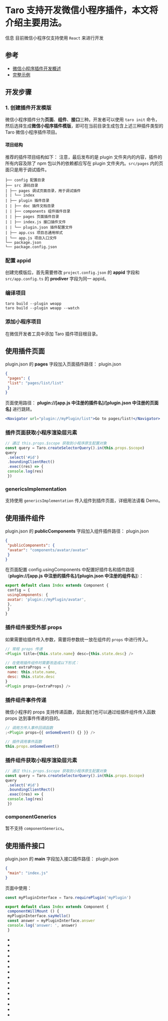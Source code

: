 # Taro 支持开发微信小程序插件，本文将介绍主要用法。
信息
目前微信小程序仅支持使用 `React` 来进行开发
## 参考[​](miniprogram-plugin.html#参考)

- [微信小程序插件开发概述](https://developers.weixin.qq.com/miniprogram/dev/framework/plugin/)
- [完整示例](https://github.com/NervJS/taro/tree/next/examples/build-weapp-plugin)
## 开发步骤[​](miniprogram-plugin.html#开发步骤)
### 1. 创建插件开发模版[​](miniprogram-plugin.html#1-创建插件开发模版)
微信小程序插件分为**页面**、**组件**、**接口**三种。开发者可以使用 `taro init` 命令，然后选择生成**微信小程序插件模版**，即可在当前目录生成包含上述三种插件类型的 Taro 微信小程序插件项目。
#### 项目结构[​](miniprogram-plugin.html#项目结构)
推荐的插件项目结构如下：
注意，最后发布的是 plugin 文件夹内的内容，插件的所有内容及除了 npm 包以外的依赖都应写在 plugin 文件夹内。`src/pages` 内的页面只是用于调试插件。
```text
├── config 配置目录
├── src 源码目录
| ├── pages 调试页面目录，用于调试插件
| | └── index
| ├── plugin 插件目录
| | ├── doc 插件文档目录
| | ├── components 组件插件目录
| | ├── pages 页面插件目录
| | ├── index.js 接口插件文件
| | └── plugin.json 插件配置文件
| ├── app.css 项目总通用样式
| └── app.js 项目入口文件
└── package.json
└── package.config.json
```

### 配置 appid[​](miniprogram-plugin.html#配置-appid)
创建完模版后，首先需要修改 `project.config.json` 的 **appid** 字段和 `src/app.config.ts` 的 **prodiver** 字段为同一 appid。
### 编译项目[​](miniprogram-plugin.html#编译项目)
```bin
taro build --plugin weapp
taro build --plugin weapp --watch
```

### 添加小程序项目[​](miniprogram-plugin.html#添加小程序项目)
在微信开发者工具中添加 Taro 插件项目根目录。
## 使用插件页面[​](miniprogram-plugin.html#使用插件页面)
plugin.json 的 **pages** 字段加入页面插件路径：
plugin.json
```json
{
 "pages": {
 "list": "pages/list/list"
 }
}
```

页面使用路径： **plugin://[app.js 中注册的插件名]/[plugin.json 中注册的页面名]** 进行跳转。
```jsx
<Navigator url="plugin://myPlugin/list">Go to pages/list!</Navigator>
```

### 插件页面获取小程序渲染层元素[​](miniprogram-plugin.html#插件页面获取小程序渲染层元素)
```js
// 通过 this.props.$scope 获取到小程序原生配置对象
const query = Taro.createSelectorQuery().in(this.props.$scope)
query
 .select('#id')
 .boundingClientRect()
 .exec((res) => {
 console.log(res)
 })
```

### genericsImplementation[​](miniprogram-plugin.html#genericsimplementation)
支持使用 `genericsImplementation` 传入组件到插件页面，详细用法请看 Demo。
## 使用插件组件[​](miniprogram-plugin.html#使用插件组件)
plugin.json 的 **publicComponents** 字段加入组件插件路径：
plugin.json
```json
{
 "publicComponents": {
 "avatar": "components/avatar/avatar"
 }
}
```

在页面配置 config.usingComponents 中配置好插件名和插件路径（**plugin://[app.js 中注册的插件名]/[plugin.json 中注册的组件名]**）：
```jsx
export default class Index extends Component {
 config = {
 usingComponents: {
 avatar: 'plugin://myPlugin/avatar',
 },
 }
}
```

### 插件组件接受外部 props[​](miniprogram-plugin.html#插件组件接受外部-props)
如果需要给插件传入参数，需要将参数统一放在组件的 `props` 中进行传入。
```js
// 常规 props 传递
<Plugin title={this.state.name} desc={this.state.desc} />

// 在使用插件组件时需要改造成以下形式：
const extraProps = {
 name: this.state.name,
 desc: this.state.desc
}
<Plugin props={extraProps} />
```

### 插件组件事件传递[​](miniprogram-plugin.html#插件组件事件传递)
微信小程序的 props 支持传递函数，因此我们也可以通过给插件组件传入函数 props 达到事件传递的目的。
```js
// 调用方传入事件回调函数
;<Plugin props={{ onSomeEvent() {} }} />

// 插件调用事件函数
this.props.onSomeEvent()
```

### 插件组件获取小程序渲染层元素[​](miniprogram-plugin.html#插件组件获取小程序渲染层元素)
```js
// 通过 this.props.$scope 获取到小程序原生配置对象
const query = Taro.createSelectorQuery().in(this.props.$scope)
query
 .select('#id')
 .boundingClientRect()
 .exec((res) => {
 console.log(res)
 })
```

### componentGenerics[​](miniprogram-plugin.html#componentgenerics)
暂不支持 `componentGenerics`。
## 使用插件接口[​](miniprogram-plugin.html#使用插件接口)
plugin.json 的 **main** 字段加入接口插件路径：
plugin.json
```json
{
 "main": "index.js"
}
```

页面中使用：
```jsx
const myPluginInterface = Taro.requirePlugin('myPlugin')

export default class Index extends Component {
 componentWillMount () {
 myPluginInterface.sayHello()
 const answer = myPluginInterface.answer
 console.log('answer: ', answer)
 }
```

- 
- 

- 
- 
- 
- 

- 

- 
- 

- 

- 
- 
- 
- 

-
